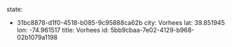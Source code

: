 state:
  - 31bc8878-d1f0-4518-b085-9c95888ca62b
city: Vorhees
lat: 39.851945
lon: -74.961517
title: Vorhees
id: 5bb9cbaa-7e02-4129-b968-02b1079a1198
